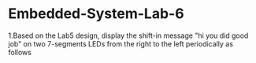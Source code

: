 # Embedded-System-Lab-6
1.Based on the Lab5 design, display the shift-in message "hi you did good job" on two 7-segments LEDs from the right to the left periodically as follows
